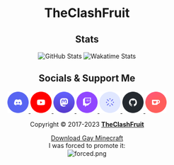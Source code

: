 <h1 align="center">TheClashFruit</h1>

<h2 align="center">Stats</h2>

<p align="center">
  <img alt="GitHub Stats" width="49%" src="https://github-readme-stats.vercel.app/api?username=TheClashFruit&show_icons=true&include_all_commits=true&count_private=true&show=[reviews,prs_merged,prs_merged_percentage]&bg_color=00000000&text_color=0f766eb3&icon_color=0f766eb3&title_color=0f766e&border_color=0f766eb3">
  <img alt="Wakatime Stats" width="49%" src="https://github-readme-stats.vercel.app/api/wakatime?username=TheClashFruit&langs_count=7&show_icons=true&include_all_commits=true&count_private=true&bg_color=00000000&text_color=0f766eb3&icon_color=0f766eb3&title_color=0f766e&border_color=0f766eb3">
</p>

<h2 align="center">Socials & Support Me</h2>

<p align="center">
  <a href="https://discord.gg/CWEApqJ6rc">
    <img alt="Discord" src="https://raw.githubusercontent.com/TheClashFruit/TheClashFruit/main/social_icons/Discord%20-%20Circle.svg" height="48px">
  </a>
  <a href="https://youtube.com/@TheClashFruit">
    <img alt="YouTube" src="https://raw.githubusercontent.com/TheClashFruit/TheClashFruit/main/social_icons/YouTube%20-%20Circle.svg" height="48px">
  </a>
  <a href="https://mas.to/@TheClashFruit" rel="me">
    <img alt="YouTube" src="https://raw.githubusercontent.com/TheClashFruit/TheClashFruit/main/social_icons/Mastodon%20-%20Circle.svg" height="48px">
  </a>
  <a href="https://twitch.tv/TheClashFruit">
    <img alt="Twitch" src="https://raw.githubusercontent.com/TheClashFruit/TheClashFruit/main/social_icons/Twitch%20-%20Circle.svg" height="48px">
  </a>
  <a href="https://zleed.tv/@TheClashFruit">
    <img alt="Zleed" src="https://raw.githubusercontent.com/TheClashFruit/TheClashFruit/main/social_icons/Zleed%20-%20Circle.svg" height="48px">
  </a>
  <a href="https://github.com/sponsors/TheClashFruit">
    <img alt="Github Sponsors" src="https://raw.githubusercontent.com/TheClashFruit/TheClashFruit/main/social_icons/GitHub%20-%20Circle.svg" height="48px">
  </a>
  <a href="https://ko-fi.com/TheClashFruit">
    <img alt="Ko-Fi" src="https://raw.githubusercontent.com/TheClashFruit/TheClashFruit/main/social_icons/Ko-Fi%20-%20Circle.svg" height="48px">
  </a>
</p>

<p align="center">
  Copyright &copy; 2017-2023 <a href="https://bit.ly/3bgQPpC"><b>TheClashFruit</b></a>
</p>

<p align="center">
  <a href="https://modrinth.com/resourcepack/pridepack">Download Gay Minecraft</a> <br>
  I was forced to promote it: <br>

  <img align="center" alt="forced.png" src="https://github.com/TheClashFruit/TheClashFruit/assets/55049569/3a56f494-4e13-42d4-a1b5-64723c787c7f">
</p>
